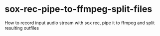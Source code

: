 # sox-rec-pipe-to-ffmpeg-split-files
How to record input audio stream with sox rec, pipe it to ffmpeg and split resulting outfiles
